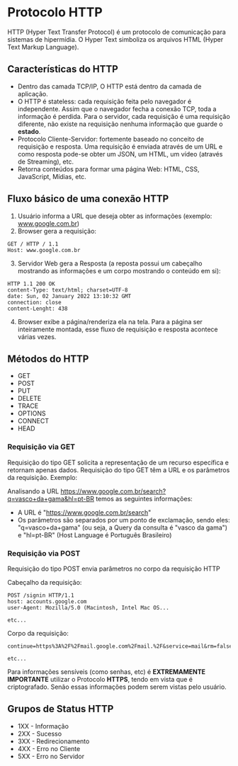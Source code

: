 # Protocolo HTTP
HTTP (Hyper Text Transfer Protocol) é um protocolo de comunicação para sistemas de hipermídia. O Hyper Text simboliza os arquivos HTML (Hyper Text Markup Language).

## Características do HTTP
- Dentro das camada TCP/IP, O HTTP está dentro da camada de aplicação.
- O HTTP é stateless: cada requisição feita pelo navegador é independente. Assim que o navegador fecha a conexão TCP, toda a informação é perdida. Para o servidor, cada requisição é uma requisição diferente, não existe na requisição nenhuma informação que guarde o **estado**.
- Protocolo Cliente-Servidor: fortemente baseado no conceito de requisição e resposta. Uma requisição é enviada através de um URL e como resposta pode-se obter um JSON, um HTML, um vídeo (através de Streaming), etc.
- Retorna conteúdos para formar uma página Web: HTML, CSS, JavaScript, Mídias, etc.

## Fluxo básico de uma conexão HTTP
1. Usuário informa a URL que deseja obter as informações (exemplo: www.google.com.br)
2. Browser gera a requisição: 
```
GET / HTTP / 1.1 
Host: www.google.com.br
```
3. Servidor Web gera a Resposta (a reposta possui um cabeçalho mostrando as informações e um corpo mostrando o conteúdo em si):
```
HTTP 1.1 200 OK
content-Type: text/html; charset=UTF-8
date: Sun, 02 January 2022 13:10:32 GMT
connection: close
content-Lenght: 438
```
4. Browser exibe a página/renderiza ela na tela. Para a página ser inteiramente montada, esse fluxo de requisição e resposta acontece várias vezes.

## Métodos do HTTP
- GET
- POST
- PUT
- DELETE
- TRACE
- OPTIONS
- CONNECT
- HEAD

### Requisição via GET
Requisição do tipo GET solicita a representação de um recurso específica e retornam apenas dados. Requisição do tipo GET têm a URL e os parâmetros da requisição. Exemplo:

Analisando a URL https://www.google.com.br/search?q=vasco+da+gama&hl=pt-BR temos as seguintes informações:

- A URL é "https://www.google.com.br/search"
- Os parâmetros são separados por um ponto de exclamação, sendo eles: "q=vasco+da+gama" (ou seja, a Query da consulta é "vasco da gama") e "hl=pt-BR" (Host Language é Português Brasileiro)

### Requisição via POST
Requisição do tipo POST envia parâmetros no corpo da requisição HTTP

Cabeçalho da requisição:
```
POST /signin HTTP/1.1
host: accounts.google.com
user-Agent: Mozilla/5.0 (Macintosh, Intel Mac OS...

etc...
```

Corpo da requisição:
```
continue=https%3A%2F%2Fmail.google.com%2Fmail.%2F&service=mail&rm=false&ltmpl=default&scc=1&ss=1&osid=1&emr=1&f.red=%5B%22fulano%40gmail.com

etc...
```

Para informações sensíveis (como senhas, etc) é **EXTREMAMENTE IMPORTANTE** utilizar o Protocolo **HTTPS**, tendo em vista que é criptografado. Senão essas informações podem serem vistas pelo usuário.

## Grupos de Status HTTP
- 1XX - Informação
- 2XX - Sucesso
- 3XX - Redirecionamento
- 4XX - Erro no Cliente
- 5XX - Erro no Servidor
